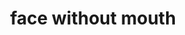 ---
layout: smileys&emotion
title: face without mouth
emoji: face_without_mouth
permalink: 😶.html
---